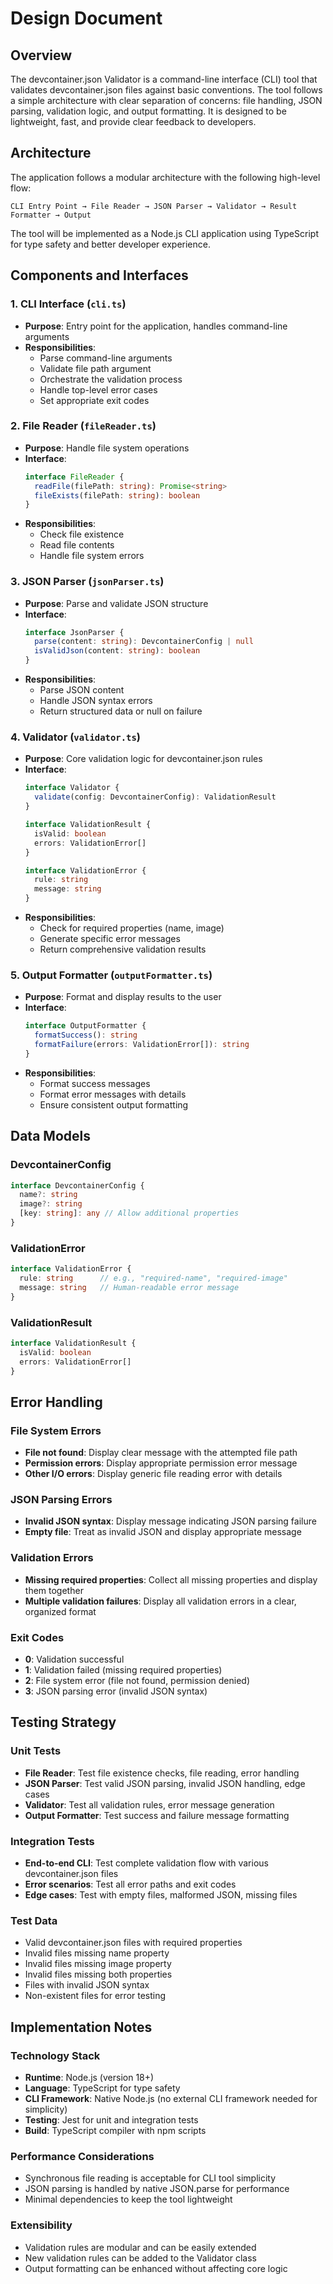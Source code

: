 # Design Document

## Overview

The devcontainer.json Validator is a command-line interface (CLI) tool that validates devcontainer.json files against basic conventions. The tool follows a simple architecture with clear separation of concerns: file handling, JSON parsing, validation logic, and output formatting. It is designed to be lightweight, fast, and provide clear feedback to developers.

## Architecture

The application follows a modular architecture with the following high-level flow:

```
CLI Entry Point → File Reader → JSON Parser → Validator → Result Formatter → Output
```

The tool will be implemented as a Node.js CLI application using TypeScript for type safety and better developer experience.

## Components and Interfaces

### 1. CLI Interface (`cli.ts`)
- **Purpose**: Entry point for the application, handles command-line arguments
- **Responsibilities**:
  - Parse command-line arguments
  - Validate file path argument
  - Orchestrate the validation process
  - Handle top-level error cases
  - Set appropriate exit codes

### 2. File Reader (`fileReader.ts`)
- **Purpose**: Handle file system operations
- **Interface**:
  ```typescript
  interface FileReader {
    readFile(filePath: string): Promise<string>
    fileExists(filePath: string): boolean
  }
  ```
- **Responsibilities**:
  - Check file existence
  - Read file contents
  - Handle file system errors

### 3. JSON Parser (`jsonParser.ts`)
- **Purpose**: Parse and validate JSON structure
- **Interface**:
  ```typescript
  interface JsonParser {
    parse(content: string): DevcontainerConfig | null
    isValidJson(content: string): boolean
  }
  ```
- **Responsibilities**:
  - Parse JSON content
  - Handle JSON syntax errors
  - Return structured data or null on failure

### 4. Validator (`validator.ts`)
- **Purpose**: Core validation logic for devcontainer.json rules
- **Interface**:
  ```typescript
  interface Validator {
    validate(config: DevcontainerConfig): ValidationResult
  }
  
  interface ValidationResult {
    isValid: boolean
    errors: ValidationError[]
  }
  
  interface ValidationError {
    rule: string
    message: string
  }
  ```
- **Responsibilities**:
  - Check for required properties (name, image)
  - Generate specific error messages
  - Return comprehensive validation results

### 5. Output Formatter (`outputFormatter.ts`)
- **Purpose**: Format and display results to the user
- **Interface**:
  ```typescript
  interface OutputFormatter {
    formatSuccess(): string
    formatFailure(errors: ValidationError[]): string
  }
  ```
- **Responsibilities**:
  - Format success messages
  - Format error messages with details
  - Ensure consistent output formatting

## Data Models

### DevcontainerConfig
```typescript
interface DevcontainerConfig {
  name?: string
  image?: string
  [key: string]: any // Allow additional properties
}
```

### ValidationError
```typescript
interface ValidationError {
  rule: string      // e.g., "required-name", "required-image"
  message: string   // Human-readable error message
}
```

### ValidationResult
```typescript
interface ValidationResult {
  isValid: boolean
  errors: ValidationError[]
}
```

## Error Handling

### File System Errors
- **File not found**: Display clear message with the attempted file path
- **Permission errors**: Display appropriate permission error message
- **Other I/O errors**: Display generic file reading error with details

### JSON Parsing Errors
- **Invalid JSON syntax**: Display message indicating JSON parsing failure
- **Empty file**: Treat as invalid JSON and display appropriate message

### Validation Errors
- **Missing required properties**: Collect all missing properties and display them together
- **Multiple validation failures**: Display all validation errors in a clear, organized format

### Exit Codes
- **0**: Validation successful
- **1**: Validation failed (missing required properties)
- **2**: File system error (file not found, permission denied)
- **3**: JSON parsing error (invalid JSON syntax)

## Testing Strategy

### Unit Tests
- **File Reader**: Test file existence checks, file reading, error handling
- **JSON Parser**: Test valid JSON parsing, invalid JSON handling, edge cases
- **Validator**: Test all validation rules, error message generation
- **Output Formatter**: Test success and failure message formatting

### Integration Tests
- **End-to-end CLI**: Test complete validation flow with various devcontainer.json files
- **Error scenarios**: Test all error paths and exit codes
- **Edge cases**: Test with empty files, malformed JSON, missing files

### Test Data
- Valid devcontainer.json files with required properties
- Invalid files missing name property
- Invalid files missing image property
- Invalid files missing both properties
- Files with invalid JSON syntax
- Non-existent files for error testing

## Implementation Notes

### Technology Stack
- **Runtime**: Node.js (version 18+)
- **Language**: TypeScript for type safety
- **CLI Framework**: Native Node.js (no external CLI framework needed for simplicity)
- **Testing**: Jest for unit and integration tests
- **Build**: TypeScript compiler with npm scripts

### Performance Considerations
- Synchronous file reading is acceptable for CLI tool simplicity
- JSON parsing is handled by native JSON.parse for performance
- Minimal dependencies to keep the tool lightweight

### Extensibility
- Validation rules are modular and can be easily extended
- New validation rules can be added to the Validator class
- Output formatting can be enhanced without affecting core logic
